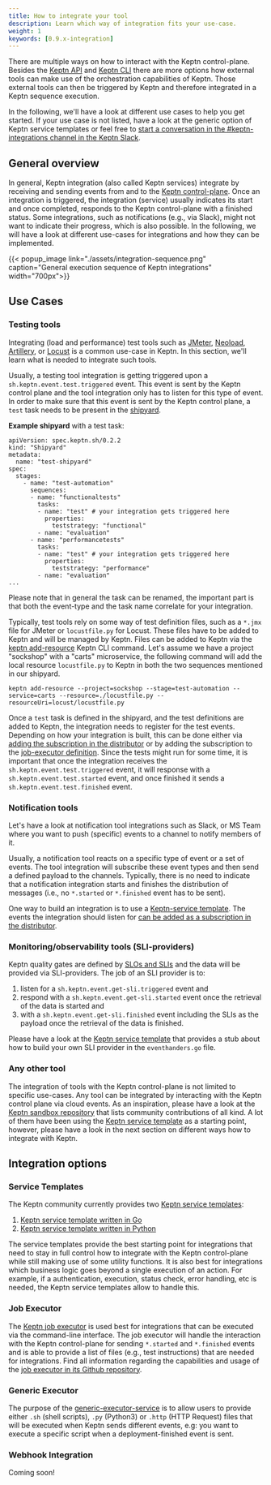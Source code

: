 ```yaml
---
title: How to integrate your tool
description: Learn which way of integration fits your use-case.
weight: 1
keywords: [0.9.x-integration]
---
```


There are multiple ways on how to interact with the Keptn control-plane. Besides the [Keptn API](../../reference/api/) and [Keptn CLI](../../reference/api/) there are more options how external tools can make use of the orchestration capabilities of Keptn. Those external tools can then be triggered by Keptn and therefore integrated in a Keptn sequence execution.

In the following, we'll have a look at different use cases to help you get started. If your use case is not listed, have a look at the generic option of Keptn service templates or feel free to [start a conversation in the #keptn-integrations channel in the Keptn Slack](https://slack.keptn.sh).

## General overview

In general, Keptn integration (also called Keptn services) integrate by receiving and sending events from and to the [Keptn control-plane](../../../concepts/architecture/). Once an integration is triggered, the integration (service) usually indicates its start and once completed, responds to the Keptn control-plane with a finished status. Some integrations, such as notifications (e.g., via Slack), might not want to indicate their progress, which is also possible. In the following, we will have a look at different use-cases for integrations and how they can be implemented.

{{< popup_image
link="./assets/integration-sequence.png"
caption="General execution sequence of Keptn integrations"
width="700px">}}



## Use Cases

### Testing tools

Integrating (load and performance) test tools such as [JMeter](https://github.com/keptn/keptn/tree/master/jmeter-service), [Neoload](https://github.com/keptn-contrib/neoload-service), [Artillery](https://github.com/keptn-sandbox/artillery-service), or [Locust](https://github.com/keptn-sandbox/locust-service) is a common use-case in Keptn. In this section, we'll learn what is needed to integrate such tools.

Usually, a testing tool integration is getting triggered upon a `sh.keptn.event.test.triggered` event. This event is sent by the Keptn control plane and the tool integration only has to listen for this type of event. In order to make sure that this event is sent by the Keptn control plane, a `test` task needs to be present in the [shipyard](../../manage/shipyard/).

**Example shipyard** with a test task:
```
apiVersion: spec.keptn.sh/0.2.2
kind: "Shipyard"
metadata:
  name: "test-shipyard"
spec:
  stages:
    - name: "test-automation"
      sequences:
      - name: "functionaltests"
        tasks:
        - name: "test" # your integration gets triggered here
          properties:
            teststrategy: "functional"
        - name: "evaluation"
      - name: "performancetests"
        tasks:
        - name: "test" # your integration gets triggered here
          properties:
            teststrategy: "performance"
        - name: "evaluation"
...
```

Please note that in general the task can be renamed, the important part is that both the event-type and the task name correlate for your integration.

Typically, test tools rely on some way of test definition files, such as a `*.jmx` file for JMeter or `locustfile.py` for Locust. These files have to be added to Keptn and will be managed by Keptn.
Files can be added to Keptn via the [keptn add-resource](../../reference/cli/commands/keptn_add-resource/) Keptn CLI command. Let's assume we have a project "sockshop" with a "carts" microservice, the following command will add the local resource `locustfile.py` to Keptn in both the two sequences mentioned in our shipyard.

```
keptn add-resource --project=sockshop --stage=test-automation --service=carts --resource=./locustfile.py --resourceUri=locust/locustfile.py
```

Once a `test` task is defined in the shipyard, and the test definitions are added to Keptn, the integration needs to register for the test events.
Depending on how your integration is built, this can be done either via [adding the subscription in the distributor](../custom_integration/#subscription-to-a-triggered-event) or by adding the subscription to the [job-executor definition](https://github.com/keptn-sandbox/job-executor-service#how).
Since the tests might run for some time, it is important that once the integration receives the `sh.keptn.event.test.triggered` event, it will response with a `sh.keptn.event.test.started` event, and once finished it sends a `sh.keptn.event.test.finished` event.


### Notification tools

Let's have a look at notification tool integrations such as Slack, or MS Team where you want to push (specific) events to a channel to notify members of it.

Usually, a notification tool reacts on a specific type of event or a set of events. The tool integration will subscribe these event types and then send a defined payload to the channels. Typically, there is no need to indicate that a notification integration starts and finishes the distribution of messages (i.e., no `*.started` or `*.finished` event has to be sent).

One way to build an integration is to use a [Keptn-service template](https://github.com/keptn-sandbox?q=template&type=&language=&sort=). The events the integration should listen for [can be added as a subscription in the distributor](../custom_integration/#subscription-to-a-triggered-event).

### Monitoring/observability tools (SLI-providers)

Keptn quality gates are defined by [SLOs and SLIs](../../../concepts/quality_gates/) and the data will be provided via SLI-providers. The job of an SLI provider is to:

1. listen for a `sh.keptn.event.get-sli.triggered` event and
2. respond with a `sh.keptn.event.get-sli.started` event once the retrieval of the data is started and
3. with a `sh.keptn.event.get-sli.finished` event including the SLIs as the payload once the retrieval of the data is finished.

Please have a look at the [Keptn service template](https://github.com/keptn-sandbox/keptn-service-template-go) that provides a stub about how to build your own SLI provider in the `eventhanders.go` file.




### Any other tool

The integration of tools with the Keptn control-plane is not limited to specific use-cases. Any tool can be integrated by interacting with the Keptn control plane via cloud events.
As an inspiration, please have a look at the [Keptn sandbox repository](https://github.com/keptn-sandbox) that lists community contributions of all kind. A lot of them have been using the [Keptn service template](https://github.com/keptn-sandbox?q=template&type=&language=&sort=) as a starting point, however, please have a look in the next section on different ways how to integrate with Keptn.

## Integration options

### Service Templates

The Keptn community currently provides two [Keptn service templates](https://github.com/keptn-sandbox?q=service-template&type=&language=&sort=):

1. [Keptn service template written in Go](https://github.com/keptn-sandbox/keptn-service-template-go)
2. [Keptn service template written in Python](https://github.com/keptn-sandbox/keptn-service-template-python)

The service templates provide the best starting point for integrations that need to stay in full control how to integrate with the Keptn control-plane while still making use of some utility functions.
It is also best for integrations which business logic goes beyond a single execution of an action. For example, if a authentication, execution, status check, error handling, etc is needed, the Keptn service templates allow to handle this.


### Job Executor

The [Keptn job executor](https://github.com/keptn-sandbox/job-executor-service) is used best for integrations that can be executed via the command-line interface. The job executor will handle the interaction with the Keptn control-plane for sending `*.started` and `*.finished` events and is able to provide a list of files (e.g., test instructions) that are needed for integrations. Find all information regarding the capabilities and usage of the [job executor in its Github repository](https://github.com/keptn-sandbox/job-executor-service).


### Generic Executor

The purpose of the [generic-executor-service](https://github.com/keptn-sandbox/generic-executor-service) is to allow users to provide either `.sh` (shell scripts), `.py` (Python3) or `.http` (HTTP Request) files that will be executed when Keptn sends different events, e.g: you want to execute a specific script when a deployment-finished event is sent.

### Webhook Integration

Coming soon!
